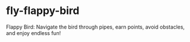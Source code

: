 # fly-flappy-bird
Flappy Bird: Navigate the bird through pipes, earn points, avoid obstacles, and enjoy endless fun!
